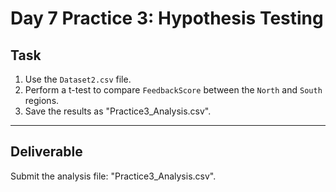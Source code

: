 # Day 7 Practice 3: Hypothesis Testing

## Task
1. Use the `Dataset2.csv` file.
2. Perform a t-test to compare `FeedbackScore` between the `North` and `South` regions.
3. Save the results as "Practice3_Analysis.csv".

---

## Deliverable
Submit the analysis file: "Practice3_Analysis.csv".